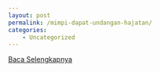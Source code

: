 ```yaml
---
layout: post
permalink: /mimpi-dapat-undangan-hajatan/
categories:
    - Uncategorized
---
```


[Baca Selengkapnya](/01)